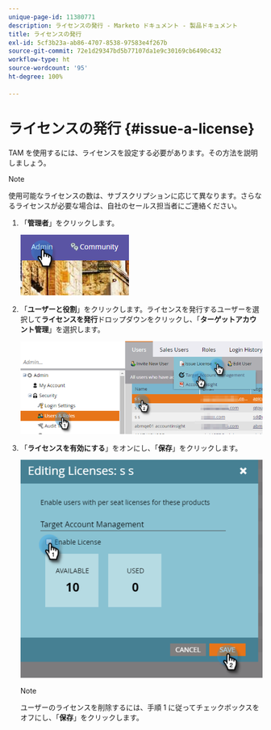```yaml
---
unique-page-id: 11380771
description: ライセンスの発行 - Marketo ドキュメント - 製品ドキュメント
title: ライセンスの発行
exl-id: 5cf3b23a-ab86-4707-8538-97583e4f267b
source-git-commit: 72e1d29347bd5b77107da1e9c30169cb6490c432
workflow-type: ht
source-wordcount: '95'
ht-degree: 100%

---
```


# ライセンスの発行 {#issue-a-license}

TAM を使用するには、ライセンスを設定する必要があります。その方法を説明しましょう。

>[!NOTE]
>
>使用可能なライセンスの数は、サブスクリプションに応じて異なります。さらなるライセンスが必要な場合は、自社のセールス担当者にご連絡ください。

1. 「**管理者**」をクリックします。

   ![](assets/issue-a-license-1.png)

1. 「**ユーザーと役割**」をクリックします。ライセンスを発行するユーザーを選択して&#x200B;**ライセンスを発行**&#x200B;ドロップダウンをクリックし、「**ターゲットアカウント管理**」を選択します。

   ![](assets/issue-a-license-2.png)

1. 「**ライセンスを有効にする**」をオンにし、「**保存**」をクリックします。

   ![](assets/issue-a-license-3.png)

   >[!NOTE]
   >
   >ユーザーのライセンスを削除するには、手順 1 に従ってチェックボックスをオフにし、「**保存**」をクリックします。
